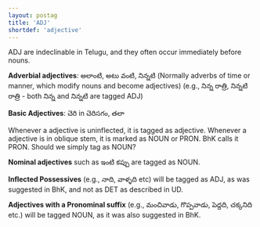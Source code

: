 ```yaml
---
layout: postag
title: 'ADJ'
shortdef: 'adjective'
---
```


ADJ are indeclinable in Telugu, and they often occur immediately before nouns.

**Adverbial adjectives**: అలాంటి, అటు వంటి, నిన్నటి (Normally adverbs of time or manner, which modify nouns and become adjectives)
(e.g., నిన్న రాత్రి, నిన్నటి రాత్రి - both నిన్న and నిన్నటి are tagged ADJ)

**Basic Adjectives**: చెరి in చెరిసగం, తలా 

Whenever a adjective is uninflected, it is tagged as adjective. 
Whenever a adjective is in oblique stem, it is marked as NOUN or PRON. BhK calls it PRON. Should we simply tag as NOUN?

**Nominal adjectives** such as ఇంటి కప్పు are tagged as NOUN.

**Inflected Possessives** (e.g., నాది, వాళ్ళది etc) will be tagged as ADJ, as was suggested in BhK, and not as DET as described in UD. 

**Adjectives with a Pronominal suffix** (e.g., మంచివాడు, గొప్పవాడు, పెద్దది, చక్కనిది etc.) will be tagged NOUN, as it was also suggested in BhK. 



